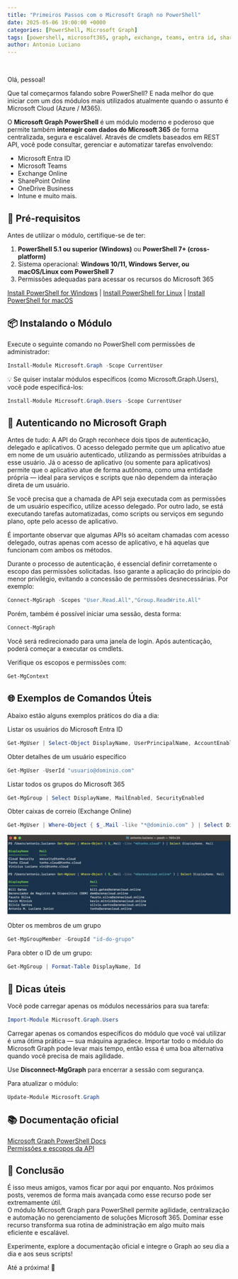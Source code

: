 ```yaml
---
title: "Primeiros Passos com o Microsoft Graph no PowerShell"
date: 2025-05-06 19:00:00 +0000
categories: [PowerShell, Microsoft Graph]
tags: [powershell, microsoft365, graph, exchange, teams, entra id, sharepoint]
author: Antonio Luciano
---
```

<br>  <!-- Quebra de linha -->

Olá, pessoal!

Que tal começarmos falando sobre PowerShell? E nada melhor do que iniciar com um dos módulos mais utilizados atualmente quando o assunto é Microsoft Cloud (Azure / M365).

O **Microsoft Graph PowerShell** é um módulo moderno e poderoso que permite também **interagir com dados do Microsoft 365** de forma centralizada, segura e escalável. Através de cmdlets baseados em REST API, você pode consultar, gerenciar e automatizar tarefas envolvendo:

- Microsoft Entra ID
- Microsoft Teams
- Exchange Online
- SharePoint Online
- OneDrive Business
- Intune e muito mais.

## 🧰 Pré-requisitos

Antes de utilizar o módulo, certifique-se de ter:

1. **PowerShell 5.1 ou superior (Windows)** ou **PowerShell 7+ (cross-platform)**
2. Sistema operacional: **Windows 10/11, Windows Server, ou macOS/Linux com PowerShell 7**
3. Permissões adequadas para acessar os recursos do Microsoft 365

<a href="https://learn.microsoft.com/en-us/powershell/scripting/install/installing-powershell-on-windows?view=powershell-7.5" target="_blank" rel="noopener noreferrer">Install PowerShell for Windows</a> | <a href="https://learn.microsoft.com/en-us/powershell/scripting/install/installing-powershell-on-linux?view=powershell-7.5 " target="_blank" rel="noopener noreferrer">Install PowerShell for Linux</a> | <a href="https://learn.microsoft.com/en-us/powershell/scripting/install/installing-powershell-on-macos?view=powershell-7.5" target="_blank" rel="noopener noreferrer">Install PowerShell for macOS</a><br>

## 📦 Instalando o Módulo

Execute o seguinte comando no PowerShell com permissões de administrador:

```powershell
Install-Module Microsoft.Graph -Scope CurrentUser
```

💡 Se quiser instalar módulos específicos (como Microsoft.Graph.Users), você pode especificá-los:

```powershell
Install-Module Microsoft.Graph.Users -Scope CurrentUser
```

## 🔐 Autenticando no Microsoft Graph

Antes de tudo: A API do Graph reconhece dois tipos de autenticação, delegado e aplicativos.
O acesso delegado permite que um aplicativo atue em nome de um usuário autenticado, utilizando as permissões atribuídas a esse usuário. Já o acesso de aplicativo (ou somente para aplicativos) permite que o aplicativo atue de forma autônoma, como uma entidade própria — ideal para serviços e scripts que não dependem da interação direta de um usuário.

Se você precisa que a chamada de API seja executada com as permissões de um usuário específico, utilize acesso delegado. Por outro lado, se está executando tarefas automatizadas, como scripts ou serviços em segundo plano, opte pelo acesso de aplicativo.

É importante observar que algumas APIs só aceitam chamadas com acesso delegado, outras apenas com acesso de aplicativo, e há aquelas que funcionam com ambos os métodos.

Durante o processo de autenticação, é essencial definir corretamente o escopo das permissões solicitadas. Isso garante a aplicação do princípio do menor privilégio, evitando a concessão de permissões desnecessárias. Por exemplo:

```powershell
Connect-MgGraph -Scopes "User.Read.All","Group.ReadWrite.All"
```

Porém, também é possível iniciar uma sessão, desta forma:

```powershell
Connect-MgGraph
```
Você será redirecionado para uma janela de login. Após autenticação, poderá começar a executar os cmdlets.

Verifique os escopos e permissões com:

```powershell
Get-MgContext
```

## 🌐 Exemplos de Comandos Úteis

Abaixo estão alguns exemplos práticos do dia a dia:

Listar os usuários do Microsoft Entra ID
```powershell
Get-MgUser | Select-Object DisplayName, UserPrincipalName, AccountEnabled
```
Obter detalhes de um usuário específico
```powershell
Get-MgUser -UserId "usuario@dominio.com"
```
Listar todos os grupos do Microsoft 365
```powershell
Get-MgGroup | Select DisplayName, MailEnabled, SecurityEnabled
```
Obter caixas de correio (Exchange Online)
```powershell
Get-MgUser | Where-Object { $_.Mail -like "*@dominio.com" } | Select DisplayName, Mail
```
![Cmdlet Get-MgUser](/assets/images/saida-powershell.png)

Obter os membros de um grupo
```powershell
Get-MgGroupMember -GroupId "id-do-grupo"
```
Para obter o ID de um grupo:
```powershell
Get-MgGroup | Format-Table DisplayName, Id
```

## 📘 Dicas úteis

Você pode carregar apenas os módulos necessários para sua tarefa:
```powershell
Import-Module Microsoft.Graph.Users
```

Carregar apenas os comandos específicos do módulo que você vai utilizar é uma ótima prática — sua máquina agradece. Importar todo o módulo do Microsoft Graph pode levar mais tempo, então essa é uma boa alternativa quando você precisa de mais agilidade.

Use **Disconnect-MgGraph** para encerrar a sessão com segurança.

Para atualizar o módulo:
```powershell
Update-Module Microsoft.Graph
```

## 📚 Documentação oficial

<a href="https://learn.microsoft.com/en-us/powershell/microsoftgraph/overview?view=graph-powershell-1.0" target="_blank" rel="noopener noreferrer">Microsoft Graph PowerShell Docs</a><br>
<a href="https://learn.microsoft.com/en-us/graph/permissions-reference" target="_blank" rel="noopener noreferrer">Permissões e escopos da API</a>


## 🚀 Conclusão

É isso meus amigos, vamos ficar por aqui por enquanto. Nos próximos posts, veremos de forma mais avançada como esse recurso pode ser extremamente útil.<br>
O módulo Microsoft Graph para PowerShell permite agilidade, centralização e automação no gerenciamento de soluções Microsoft 365. Dominar esse recurso transforma sua rotina de administração em algo muito mais eficiente e escalável.

Experimente, explore a documentação oficial e integre o Graph ao seu dia a dia e aos seus scripts!

Até a próxima! 🤘